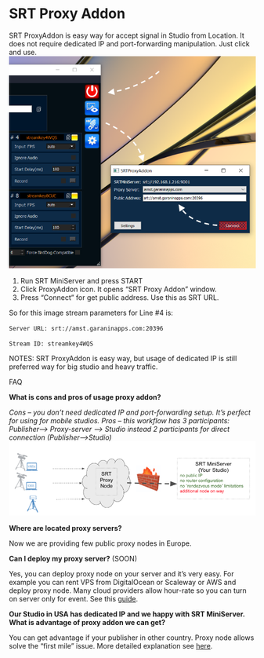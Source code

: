  **SRT Proxy Addon**
============
 SRT ProxyAddon is easy way for accept signal in Studio from Location.
It does not require dedicated IP and port-forwarding manipulation.
Just click and use.
![image](SRTProxyAddon-1.png)

1. Run SRT MiniServer and press START
2. Click ProxyAddon icon. It opens “SRT Proxy Addon” window.
3. Press “Connect” for get public address. Use this as SRT URL.

So for this image stream parameters for Line #4 is:

`Server URL: srt://amst.garaninapps.com:20396`

`Stream ID: streamkey4WQS`

NOTES: SRT ProxyAddon is easy way, but usage of dedicated IP is still preferred way for big studio and heavy traffic.

FAQ

**What is cons and pros of usage proxy addon?**

*Cons – you don’t need dedicated IP and port-forwarding setup. It’s perfect for using for mobile studios.
Pros – this workflow has 3 participants: Publisher–> Proxy-server –> Studio
instead 2 participants for direct connection (Publisher–>Studio)*
![image](Proxy.png)

**Where are located proxy servers?**

Now we are providing few public proxy nodes in Europe.

**Can I deploy my proxy server?** (SOON)

Yes, you can deploy proxy node on your server and it’s very easy.
For example you can rent VPS from DigitalOcean or Scaleway or AWS and deploy proxy node. Many cloud providers allow hour-rate so you can turn on server only for event. See this [guide](http://help.garaninapps.com/2019/09/09/custom-proxy-server/).

**Our Studio in USA has dedicated IP and we happy with SRT MiniServer. What is advantage of proxy addon we can get?**

You can get advantage if your publisher in other country. Proxy node allows solve the “first mile” issue. More detailed explanation see [here](https://medium.com/garaninapps/proxy-add-on-for-rtmpminiserver-85a23edaffce).
